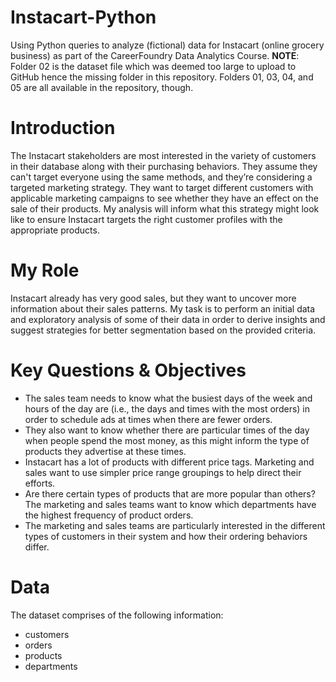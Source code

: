 # Instacart-Python
Using Python queries to analyze (fictional) data for Instacart (online grocery business) as part of the CareerFoundry Data Analytics Course.
**NOTE**: Folder 02 is the dataset file which was deemed too large to upload to GitHub hence the missing folder in this repository. Folders 01, 03, 04, and 05 are all available in the repository, though. 
# Introduction
The Instacart stakeholders are most interested in the variety of customers in their database along with their purchasing behaviors. They assume they can't target everyone using the same methods, and they’re considering a targeted marketing strategy. They want to target different customers with applicable marketing campaigns to see whether they have an effect on the sale of their products. My analysis will inform what this strategy might look like to ensure Instacart targets the right customer profiles with the appropriate products.
# My Role
Instacart already has very good sales, but they want to uncover more information about their sales patterns. My task is to perform an initial data and exploratory analysis of some of their data in order to derive insights and suggest strategies for better segmentation based on the provided criteria.
# Key Questions & Objectives
* The sales team needs to know what the busiest days of the week and hours of the day are (i.e., the days and times with the most orders) in order to schedule ads at times when there are fewer orders.
* They also want to know whether there are particular times of the day when people spend the most money, as this might inform the type of products they advertise at these times.
* Instacart has a lot of products with different price tags. Marketing and sales want to use simpler price range groupings to help direct their efforts.
* Are there certain types of products that are more popular than others? The marketing and sales teams want to know which departments have the highest frequency of product orders.
* The marketing and sales teams are particularly interested in the different types of customers in their system and how their ordering behaviors differ.
# Data
The dataset comprises of the following information:
* customers
* orders
* products
* departments
